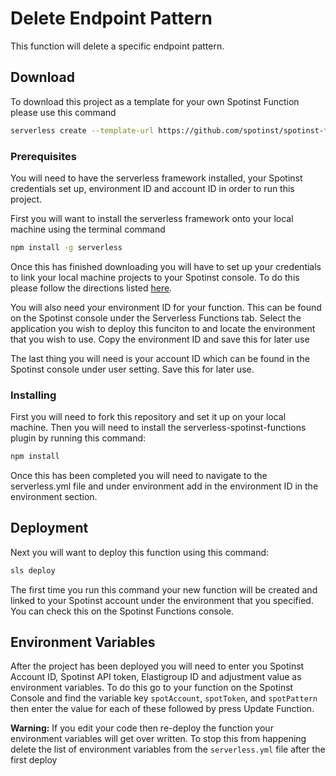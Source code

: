 # Delete Endpoint Pattern

This function will delete a specific endpoint pattern.

## Download

To download this project as a template for your own Spotinst Function please use this command

```bash
serverless create --template-url https://github.com/spotinst/spotinst-functions-examples/tree/master/node-endpoint-deletePattern
```

### Prerequisites

You will need to have the serverless framework installed, your Spotinst credentials set up, environment ID and account ID in order to run this project. 

First you will want to install the serverless framework onto your local machine using the terminal command

```bash
npm install -g serverless
```

Once this has finished downloading you will have to set up your credentials to link your local machine projects to your Spotinst console. To do this please follow the directions listed [here](https://serverless.com/framework/docs/providers/spotinst/guide/credentials/).

You will also need your environment ID for your function. This can be found on the Spotinst console under the Serverless Functions tab. Select the application you wish to deploy this funciton to and locate the environment that you wish to use. Copy the environment ID and save this for later use

The last thing you will need is your account ID which can be found in the Spotinst console under user setting. Save this for later use. 

### Installing

First you will need to fork this repository and set it up on your local machine. Then you will need to install the serverless-spotinst-functions plugin by running this command:

```bash
npm install
```

Once this has been completed you will need to navigate to the serverless.yml file and under environment add in the environment ID in the environment section.

## Deployment

Next you will want to deploy this function using this command:

```bash
sls deploy
```

The first time you run this command your new function will be created and linked to your Spotinst account under the environment that you specified. You can check this on the Spotinst Functions console. 

## Environment Variables

After the project has been deployed you will need to enter you Spotinst Account ID, Spotinst API token, Elastigroup ID and adjustment value as environment variables. To do this go to your function on the Spotinst Console and find the variable key `spotAccount`, `spotToken`, and `spotPattern` then enter the value for each of these followed by press Update Function.

**Warning:** If you edit your code then re-deploy the function your environment variables will get over written. To stop this from happening delete the list of environment variables from the `serverless.yml` file after the first deploy
